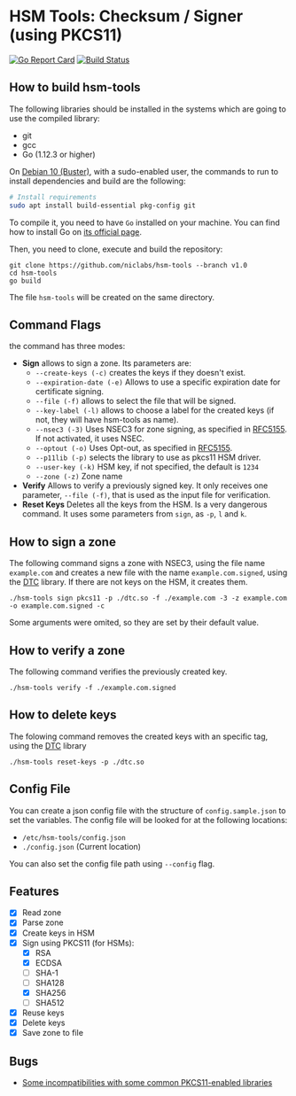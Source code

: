 # HSM Tools: Checksum / Signer (using PKCS11)

[![Go Report Card](https://goreportcard.com/badge/github.com/niclabs/hsm-tools)](https://goreportcard.com/report/github.com/niclabs/hsm-tools) [![Build Status](https://travis-ci.org/niclabs/hsm-tools.svg?branch=master)](https://travis-ci.org/niclabs/hsm-tools)


## How to build hsm-tools

The following libraries should be installed in the systems which are going to use the compiled library:

* git
* gcc
* Go (1.12.3 or higher)

On [Debian 10 (Buster)](https://www.debian.org), with a sudo-enabled user, the commands to run to install dependencies and 
build are the following:

```bash
# Install requirements
sudo apt install build-essential pkg-config git
```

To compile it, you need to have `Go` installed on your machine. You can find how to install Go on [its official page](https://golang.org/doc/install).

Then, you need to clone, execute and build the repository: 

```
git clone https://github.com/niclabs/hsm-tools --branch v1.0
cd hsm-tools
go build
```

The file `hsm-tools` will be created on the same directory.

## Command Flags

the command has three modes:
* **Sign** allows to sign a zone. Its parameters are:
    * `--create-keys (-c)` creates the keys if they doesn't exist.
    * `--expiration-date (-e)` Allows to use a specific expiration date for certificate signing.
    * `--file (-f)` allows to select the file that will be signed.
    * `--key-label (-l)` allows to choose a label for the created keys (if not, they will have hsm-tools as name).
    * `--nsec3 (-3)` Uses NSEC3 for zone signing, as specified in [RFC5155](https://tools.ietf.org/html/rfc5155). If not activated, it uses NSEC.
    * `--optout (-o)` Uses Opt-out, as specified in [RFC5155](https://tools.ietf.org/html/rfc5155).
    * `--p11lib (-p)` selects the library to use as pkcs11 HSM driver.
    * `--user-key (-k)` HSM key, if not specified, the default is `1234`
    * `--zone (-z)` Zone name
* **Verify** Allows to verify a previously signed key. It only receives one parameter, `--file (-f)`, that is used as the input file for verification.
* **Reset Keys** Deletes all the keys from the HSM. Is a very dangerous command. It uses some parameters from `sign`, as `-p`, `l` and `k`.


## How to sign a zone

The following command signs a zone with NSEC3, using the file name `example.com` and creates a new file with the name `example.com.signed`, using the [DTC](https://github.com/niclabs/dtc) library. If there are not keys on the HSM, it creates them.

```
./hsm-tools sign pkcs11 -p ./dtc.so -f ./example.com -3 -z example.com -o example.com.signed -c
```

Some arguments were omited, so they are set by their default value.

## How to verify a zone

The following command verifies the previously created key.

```
./hsm-tools verify -f ./example.com.signed
```

## How to delete keys

The folowing command removes the created keys with an specific tag, using the  [DTC](https://github.com/niclabs/dtc) library

```
./hsm-tools reset-keys -p ./dtc.so
```

## Config File

You can create a json config file with the structure of `config.sample.json` to set the variables.
The config file will be looked for at the following locations:

 * `/etc/hsm-tools/config.json`
 * `./config.json` (Current location)

You can also set the config file path using `--config` flag.

## Features

- [x] Read zone
- [x] Parse zone
- [x] Create keys in HSM
- [x] Sign using PKCS11 (for HSMs):
    - [x] RSA
    - [x] ECDSA
    - [ ] SHA-1
    - [ ] SHA128
    - [x] SHA256
    - [ ] SHA512
- [x] Reuse keys
- [x] Delete keys
- [x] Save zone to file

## Bugs
* [Some incompatibilities with some common PKCS11-enabled libraries](https://github.com/niclabs/hsm-tools/issues/8)
